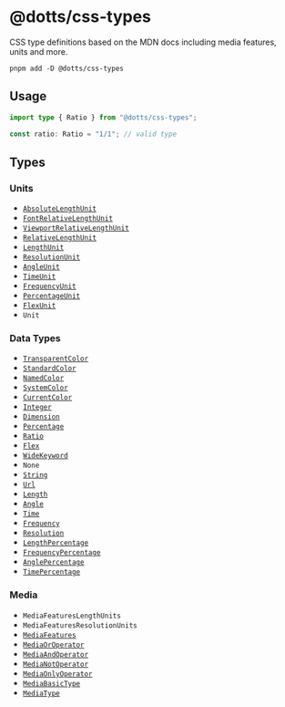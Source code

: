 # @dotts/css-types

CSS type definitions based on the MDN docs including media features, units and more.

```shell
pnpm add -D @dotts/css-types
```

## Usage
```ts
import type { Ratio } from "@dotts/css-types";

const ratio: Ratio = "1/1"; // valid type
```

## Types

### Units
- [`AbsoluteLengthUnit`](https://developer.mozilla.org/en-US/docs/Web/CSS/length#absolute_length_units)
- [`FontRelativeLengthUnit`](https://developer.mozilla.org/en-US/docs/Web/CSS/length#relative_length_units)
- [`ViewportRelativeLengthUnit`](https://developer.mozilla.org/en-US/docs/Web/CSS/length#relative_length_units)
- [`RelativeLengthUnit`](https://developer.mozilla.org/en-US/docs/Web/CSS/length#relative_length_units)
- [`LengthUnit`](https://developer.mozilla.org/en-US/docs/Web/CSS/length)
- [`ResolutionUnit`](https://developer.mozilla.org/en-US/docs/Web/CSS/resolution)
- [`AngleUnit`](https://developer.mozilla.org/en-US/docs/Web/CSS/angle)
- [`TimeUnit`](https://developer.mozilla.org/en-US/docs/Web/CSS/time)
- [`FrequencyUnit`](https://developer.mozilla.org/en-US/docs/Web/CSS/frequency)
- [`PercentageUnit`](https://developer.mozilla.org/en-US/docs/Web/CSS/percentage)
- [`FlexUnit`](https://developer.mozilla.org/en-US/docs/Web/CSS/flex_value)
- `Unit`

### Data Types
- [`TransparentColor`](https://developer.mozilla.org/en-US/docs/Web/CSS/named-color#transparent)
- [`StandardColor`](https://developer.mozilla.org/en-US/docs/Web/CSS/named-color)
- [`NamedColor`](https://developer.mozilla.org/en-US/docs/Web/CSS/named-color)
- [`SystemColor`](https://developer.mozilla.org/en-US/docs/Web/CSS/system-color)
- [`CurrentColor`](https://developer.mozilla.org/en-US/docs/Web/CSS/color_value#currentcolor_keyword)
- [`Integer`](https://developer.mozilla.org/en-US/docs/Web/CSS/integer)
- [`Dimension`](https://developer.mozilla.org/en-US/docs/Web/CSS/dimension)
- [`Percentage`](https://developer.mozilla.org/en-US/docs/Web/CSS/percentage)
- [`Ratio`](https://developer.mozilla.org/en-US/docs/Web/CSS/ratio)
- [`Flex`](https://developer.mozilla.org/en-US/docs/Web/CSS/flex_value)
- [`WideKeyword`](https://developer.mozilla.org/en-US/docs/Web/CSS/CSS_Types#css-wide_keywords)
- `None`
- [`String`](https://developer.mozilla.org/en-US/docs/Web/CSS/string)
- [`Url`](https://developer.mozilla.org/en-US/docs/Web/CSS/url_value)
- [`Length`](https://developer.mozilla.org/en-US/docs/Web/CSS/length)
- [`Angle`](https://developer.mozilla.org/en-US/docs/Web/CSS/angle)
- [`Time`](https://developer.mozilla.org/en-US/docs/Web/CSS/time)
- [`Frequency`](https://developer.mozilla.org/en-US/docs/Web/CSS/frequency)
- [`Resolution`](https://developer.mozilla.org/en-US/docs/Web/CSS/resolution)
- [`LengthPercentage`](https://developer.mozilla.org/en-US/docs/Web/CSS/length-percentage)
- [`FrequencyPercentage`](https://developer.mozilla.org/en-US/docs/Web/CSS/frequency-percentage)
- [`AnglePercentage`](https://developer.mozilla.org/en-US/docs/Web/CSS/angle-percentage)
- [`TimePercentage`](https://developer.mozilla.org/en-US/docs/Web/CSS/time-percentage)

### Media
- `MediaFeaturesLengthUnits`
- `MediaFeaturesResolutionUnits`
- [`MediaFeatures`](https://developer.mozilla.org/en-US/docs/Web/CSS/@media#media_features)
- [`MediaOrOperator`](https://developer.mozilla.org/en-US/docs/Web/CSS/@media#logical_operators)
- [`MediaAndOperator`](https://developer.mozilla.org/en-US/docs/Web/CSS/@media#logical_operators)
- [`MediaNotOperator`](https://developer.mozilla.org/en-US/docs/Web/CSS/@media#logical_operators)
- [`MediaOnlyOperator`](https://developer.mozilla.org/en-US/docs/Web/CSS/@media#logical_operators)
- [`MediaBasicType`](https://developer.mozilla.org/en-US/docs/Web/CSS/@media#media_types)
- [`MediaType`](https://developer.mozilla.org/en-US/docs/Web/CSS/@media#media_types)
